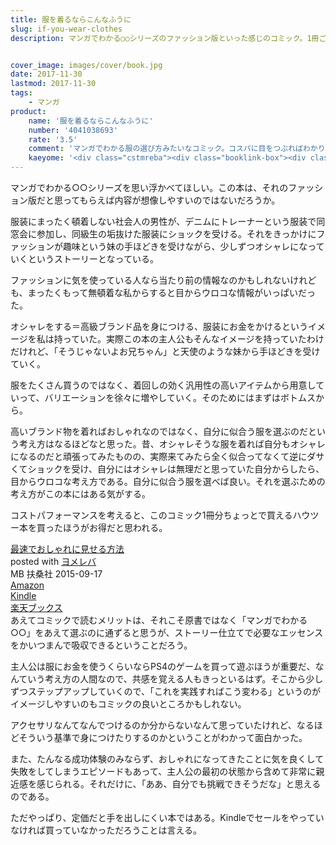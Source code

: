 ```yaml
---
title: 服を着るならこんなふうに
slug: if-you-wear-clothes
description: マンガでわかる○○シリーズのファッション版といった感じのコミック。1冊ごとの内容は少ないので、これくらいなら服に無頓着な私でも実践していけそうと思える。作画もかなりハイレベルで非常に読みやすい。ただ、1冊の価格が高いのが玉に瑕。


cover_image: images/cover/book.jpg
date: 2017-11-30
lastmod: 2017-11-30
tags: 
    - マンガ
product:
    name: '服を着るならこんなふうに'
    number: '4041038693'
    rate: '3.5'
    comment: 'マンガでわかる服の選び方みたいなコミック。コスパに目をつぶればわかりやすくて面白い'
    kaeyome: '<div class="cstmreba"><div class="booklink-box"><div class="booklink-image"><a href="http://www.amazon.co.jp/exec/obidos/asin/4041038693/illusionspace-22/" target="_blank" ><img src="https://images-fe.ssl-images-amazon.com/images/I/518ci2U%2BKDL._SL160_.jpg" style="border: none;" /></a></div><div class="booklink-info"><div class="booklink-name"><a href="http://www.amazon.co.jp/exec/obidos/asin/4041038693/illusionspace-22/" target="_blank" >服を着るならこんなふうに (1) (単行本コミックス)</a><div class="booklink-powered-date">posted with <a href="https://yomereba.com" rel="nofollow" target="_blank">ヨメレバ</a></div></div><div class="booklink-detail">縞野やえ KADOKAWA/角川書店 2015-12-10    </div><div class="booklink-link2"><div class="shoplinkamazon"><a href="http://www.amazon.co.jp/exec/obidos/asin/4041038693/illusionspace-22/" target="_blank" >Amazon</a></div><div class="shoplinkkindle"><a href="http://www.amazon.co.jp/exec/obidos/ASIN/B018V21MIW/illusionspace-22/" target="_blank" >Kindle</a></div><div class="shoplinkrakuten"><a href="https://hb.afl.rakuten.co.jp/hgc/11acbc01.369b1bf6.11acbc02.cabf9fe9/?pc=http%3A%2F%2Fbooks.rakuten.co.jp%2Frb%2F13434636%2F%3Fscid%3Daf_ich_link_urltxt%26m%3Dhttp%3A%2F%2Fm.rakuten.co.jp%2Fev%2Fbook%2F" target="_blank" >楽天ブックス</a></div>                        	  	  	  	</div></div><div class="booklink-footer"></div></div></div>'
---
```


マンガでわかる○○シリーズを思い浮かべてほしい。この本は、それのファッション版だと思ってもらえば内容が想像しやすいのではないだろうか。

服装にまったく頓着しない社会人の男性が、デニムにトレーナーという服装で同窓会に参加し、同級生の垢抜けた服装にショックを受ける。それをきっかけにファッションが趣味という妹の手ほどきを受けながら、少しずつオシャレになっていくというストーリーとなっている。

ファッションに気を使っている人なら当たり前の情報なのかもしれないけれども、まったくもって無頓着な私からすると目からウロコな情報がいっぱいだった。

オシャレをする＝高級ブランド品を身につける、服装にお金をかけるというイメージを私は持っていた。実際この本の主人公もそんなイメージを持っていたわけだけれど、「そうじゃないよお兄ちゃん」と天使のような妹から手ほどきを受けていく。

服をたくさん買うのではなく、着回しの効く汎用性の高いアイテムから用意していって、バリエーションを徐々に増やしていく。そのためにはまずはボトムスから。

高いブランド物を着ればおしゃれなのではなく、自分に似合う服を選ぶのだという考え方はなるほどなと思った。昔、オシャレそうな服を着れば自分もオシャレになるのだと頑張ってみたものの、実際来てみたら全く似合ってなくて逆にダサくてショックを受け、自分にはオシャレは無理だと思っていた自分からしたら、目からウロコな考え方である。自分に似合う服を選べば良い。それを選ぶための考え方がこの本にはある気がする。

コストパフォーマンスを考えると、このコミック1冊分ちょっとで買えるハウツー本を買ったほうがお得だと思われる。

<div class="cstmreba">
<div class="booklink-box">
<div class="booklink-image"><a href="http://www.amazon.co.jp/exec/obidos/asin/4594073360/illusionspace-22/" target="_blank" ><img alt=""  src="https://images-fe.ssl-images-amazon.com/images/I/51eZOowku%2BL._SL160_.jpg" style="border: none;" /></a></div>
<div class="booklink-info">
<div class="booklink-name"><a href="http://www.amazon.co.jp/exec/obidos/asin/4594073360/illusionspace-22/" target="_blank" >最速でおしゃれに見せる方法</a>

<div class="booklink-powered-date">posted with <a href="https://yomereba.com" rel="nofollow" target="_blank">ヨメレバ</a></div>
</div>
<div class="booklink-detail">MB 扶桑社 2015-09-17    </div>
<div class="booklink-link2">
<div class="shoplinkamazon"><a href="http://www.amazon.co.jp/exec/obidos/asin/4594073360/illusionspace-22/" target="_blank" >Amazon</a></div>
<div class="shoplinkkindle"><a href="http://www.amazon.co.jp/exec/obidos/ASIN/B01M2CGWBV/illusionspace-22/" target="_blank" >Kindle</a></div>
<div class="shoplinkrakuten"><a href="https://hb.afl.rakuten.co.jp/hgc/11acbc01.369b1bf6.11acbc02.cabf9fe9/?pc=http%3A%2F%2Fbooks.rakuten.co.jp%2Frb%2F13385613%2F%3Fscid%3Daf_ich_link_urltxt%26m%3Dhttp%3A%2F%2Fm.rakuten.co.jp%2Fev%2Fbook%2F" target="_blank" >楽天ブックス</a></div>

</div>
</div>
<div class="booklink-footer"></div>
</div>
</div>
あえてコミックで読むメリットは、それこそ原書ではなく「マンガでわかる○○」をあえて選ぶのに通ずると思うが、ストーリー仕立てで必要なエッセンスをかいつまんで吸収できるということだろう。

主人公は服にお金を使うくらいならPS4のゲームを買って遊ぶほうが重要だ、なんていう考え方の人間なので、共感を覚える人もきっといるはず。そこから少しずつステップアップしていくので、「これを実践すればこう変わる」というのがイメージしやすいのもコミックの良いところかもしれない。

アクセサリなんてなんでつけるのか分からないなんて思っていたけれど、なるほどそういう基準で身につけたりするのかということがわかって面白かった。

また、たんなる成功体験のみならず、おしゃれになってきたことに気を良くして失敗をしてしまうエピソードもあって、主人公の最初の状態から含めて非常に親近感を感じられる。それだけに、「ああ、自分でも挑戦できそうだな」と思えるのである。

ただやっぱり、定価だと手を出しにくい本ではある。Kindleでセールをやっていなければ買っていなかっただろうことは言える。


  